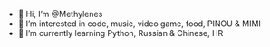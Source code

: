 - 👋 Hi, I’m @Methylenes
- 👀 I’m interested in code, music, video game, food, PINOU & MIMI 
- 🌱 I’m currently learning Python, Russian & Chinese, HR

<!---
Methylenes/Methylenes is a ✨ special ✨ repository because its `README.md` (this file) appears on your GitHub profile.
You can click the Preview link to take a look at your changes.
--->

